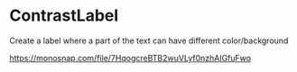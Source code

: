 # ContrastLabel
Create a label where a part of the text can have different color/background

https://monosnap.com/file/7HqogcreBTB2wuVLyf0nzhAIGfuFwo
